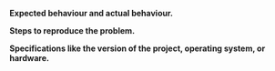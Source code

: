 **Expected behaviour and actual behaviour.**


**Steps to reproduce the problem.**


**Specifications like the version of the project, operating system, or hardware.**
